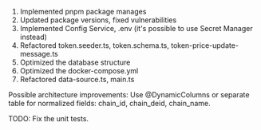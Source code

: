 1. Implemented pnpm package manages
2. Updated package versions, fixed vulnerabilities
3. Implemented Config Service, .env (it's possible to use Secret Manager instead)
4. Refactored token.seeder.ts, token.schema.ts, token-price-update-message.ts
5. Optimized the database structure
6. Optimized the docker-compose.yml
7. Refactored data-source.ts, main.ts


Possible architecture improvements:
Use @DynamicColumns or separate table for normalized fields: chain_id, chain_deid, chain_name.

TODO:
Fix the unit tests.
